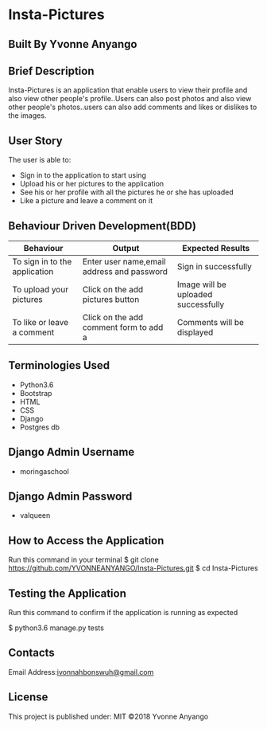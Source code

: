 # Insta-Pictures

## Built By Yvonne Anyango

## Brief Description

Insta-Pictures is an application that enable users to view their profile and also view other people's profile..Users can also post photos and also view other people's photos..users can also add comments and likes or dislikes to the images.

## User Story

The user is able to:
* Sign in to the application to start using
* Upload his or her pictures to the application
* See his or her profile with all the pictures he or     she has uploaded
* Like a picture and leave a comment on it

## Behaviour Driven Development(BDD)

 Behaviour                      | Output                                    | Expected Results         
 -------------------------------|-------------------------------------------|---------------------------
 To sign in to the application  |Enter user name,email address and password | Sign in successfully   
 To upload your pictures        |Click on the add pictures button           | Image will be uploaded successfully
 To like or leave a comment     |Click on the add comment form to add a     | Comments will be displayed                                                     |comment                                    | on the particular image
                                                                                                                        
## Terminologies Used

* Python3.6
* Bootstrap
* HTML
* CSS
* Django
* Postgres db

## Django Admin Username

* moringaschool

## Django Admin Password

* valqueen

## How to Access the Application

Run this command in your terminal
$ git clone https://github.com/YVONNEANYANGO/Insta-Pictures.git
$ cd Insta-Pictures

## Testing the Application

Run this command to confirm if the application is running as expected

$ python3.6 manage.py tests

## Contacts

Email Address:ivonnahbonswuh@gmail.com

## License

This project is published under:
MIT ©2018 Yvonne Anyango
